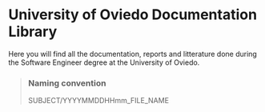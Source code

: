 # University of Oviedo Documentation Library


Here you will find all the documentation, reports and litterature done during the Software Engineer degree at the University of Oviedo.

> ### Naming convention
> 
> SUBJECT/YYYYMMDDHHmm_FILE_NAME
